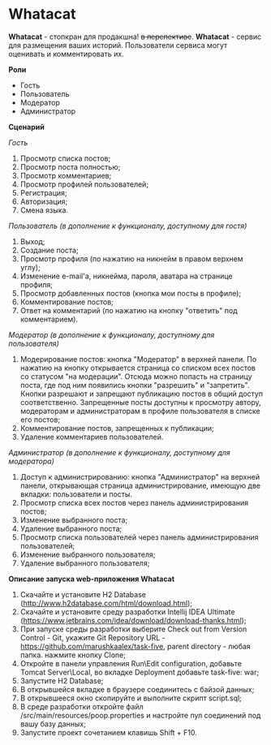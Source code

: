 Whatacat
========
**Whatacat** - стопкран для продакшна! ~~в перспективе~~. **Whatacat** - сервис для размещения ваших историй. Пользователи сервиса могут оценивать и комментировать их.

**Роли**
- Гость
- Пользователь
- Модератор
- Администратор

**Сценарий**

*Гость*

1. Просмотр списка постов;
2. Просмотр поста полностью;
3. Просмотр комментариев;
4. Просмотр профилей пользователей;
5. Регистрация;
6. Авторизация;
7. Смена языка.
 
*Пользователь (в дополнение к функционалу, доступному для гостя)*

1. Выход;
2. Создание поста;
3. Просмотр профиля (по нажатию на никнейм в правом верхнем углу);
4. Изменение e-mail'a, никнейма, пароля, аватара на странице профиля;
5. Просмотр добавленных постов (кнопка мои посты в профиле);
6. Комментирование постов;
7. Ответ на комментарий (по нажатию на кнопку "ответить" под комментарием).

*Модератор (в дополнение к функционалу, доступному для пользователя)*

1. Модерирование постов: кнопка "Модератор" в верхней панели. По нажатию на кнопку открывается страница со списком всех постов со статусом "на модерации". Отсюда можно попасть на страницу поста, где под ним появились кнопки "разрешить" и "запретить". Кнопки разрешают и запрещают публикацию постов в общий доступ соответственно. Запрещенные посты доступны к просмотру автору, модераторам и администраторам в профиле пользователя в списке его постов;
2. Комментирование постов, запрещенных к публикации;
3. Удаление комментариев пользователей.
 
*Администратор (в дополнение к функционалу, доступному для модератора)*

1. Доступ к администрированию: кнопка "Администратор" на верхней панели, открывающая страница администрирование, имеющую две вкладки: пользователи и посты.
2. Просмотр списка всех постов через панель администрирования постов;
3. Изменение выбранного поста;
4. Удаление выбранного поста;
5. Просмотр списка пользователей через панель администрирования пользователей;
6. Изменение выбранного пользователя;
7. Удаление выбранного пользователя;

**Описание запуска web-приложения Whatacat**

1. Скачайте и установите H2 Database (http://www.h2database.com/html/download.html);
1. Скачайте и установите среду разработки Intellij IDEA Ultimate (https://www.jetbrains.com/idea/download/download-thanks.html);
2. При запуске среды разработки выберите Check out from Version Control - Git,  укажите Git Repository URL - https://github.com/marushkaalex/task-five, parent directory - любая папка. нажмите кнопку Clone;
3. Откройте в панели управления Run\Edit configuration, добавьте Tomcat Server\Local, во вкладке Deployment добавьте task-five: war;
4. Запустите H2 Database;
5. В открывшейся вкладке в браузере соединитесь с байзой данных;
6. В открывшееся окно скопируйте и выполните скрипт script.sql;
7. В среде разработки откройте файл /src/main/resources/poop.properties и настройте пул соединений под вашу базу данных;
8. Запустите проект сочетанием клавишь Shift + F10.
